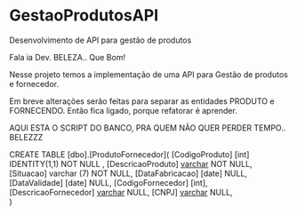 # GestaoProdutosAPI
Desenvolvimento de API para gestão de produtos

Fala ia Dev. BELEZA.. Que Bom!


Nesse projeto temos a implementação de uma API para Gestão de produtos e fornecedor.

Em breve alterações serão feitas para separar as entidades PRODUTO e FORNECENDO. Então fica ligado, porque refatorar é aprender.

AQUI ESTA O SCRIPT DO BANCO, PRA QUEM NÃO QUER PERDER TEMPO.. BELEZZZ

CREATE TABLE [dbo].[ProdutoFornecedor](
	[CodigoProduto] [int] IDENTITY(1,1) NOT NULL ,
	[DescricaoProduto] [varchar](255) NOT NULL,
	[Situacao] varchar (7) NOT NULL,
	[DataFabricacao] [date] NULL,
	[DataValidade] [date] NULL,	
	[CodigoFornecedor] [int],
	[DescricaoFornecedor] [varchar](255) NULL,
	[CNPJ] [varchar](14) NULL,	 
)


